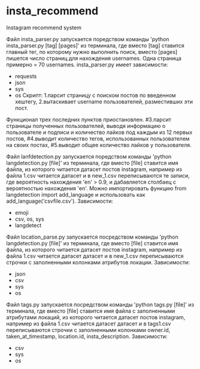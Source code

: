 # insta_recommend
Instagram recommend system

Файл insta_parser.py запускается поредством команды 'python insta_parser.py [tag] [pages]' из терминала, где вместо [tag] ставится главный тег, по которому нужно выполнить поиск, вместо [pages] пишется число страниц для нахождения usernames. Одна страница примерно = 70 usernames.
insta_parser.py имеет зависимости:
- requests
- json
- sys
- os
Скрипт: 
1.парсит страницу с поиском постов по введенном хештегу,
2.вытаскивает username пользователей, разместивших эти пост.

Функционал трех последних пунктов приостановлен.
#3.парсит страницы полученных пользователей, выводя информацию о пользователе и подписи и количество лайков под каждым из 12 первых постов,
#4.выводит количество тегов, использованных пользователем на своих постах,
#5.выводит общее количество лайков у пользователя.


Файл lanfdetection.py запускается поредством команды 'python langdetection.py [file]' из терминала, где вместо [file] ставится имя файла, из которого читается датасет постов instagram, например из файла 1.csv читается датасет и в new_1.csv переписываются те записи, где вероятность нахождения 'en' > 0.9, и дабавляется столбаец с вероятностью нахождения 'en'. Можно импортировать функцию from langdetection import add_language и использовать как add_language('csvfile.csv').
Зависимости:
- emoji
- csv, os, sys
- langdetect

Файл location_parse.py запускается посредством команды 'python langdetection.py [file]' из терминала, где вместо [file] ставится имя файла, из которого читается датасет постов instagram, например из файла 1.csv читается датасет датасет и в new_1.csv переписываются строчки с заполненными колонками атрибутов локации.
Зависимости:
- json
- csv
- sys
- os

Файл tags.py запускается посредством команды 'python tags.py [file]' из терминала, где вместо [file] ставится имя файла с заполненными атрибутами локаций, из которого читается датасет постов instagram, например из файла 1.csv читается датасет датасет и в tags1.csv переписываются строчки с заполненными колонками owner.id, taken_at_timestamp, location.id, insta_description.
Зависимости:
- csv
- sys
- os
